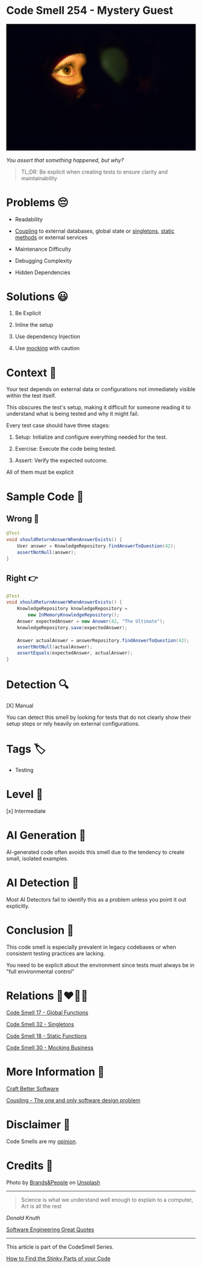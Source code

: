 # Code Smell 254 - Mystery Guest
            
![Code Smell 254 - Mystery Guest](Code%20Smell%20254%20-%20Mystery%20Guest.jpg)

*You assert that something happened, but why?*

> TL;DR: Be explicit when creating tests to ensure clarity and maintainability

# Problems 😔 

- Readability

- [Coupling](https://github.com/mcsee/Software-Design-Articles/tree/main/Articles/Theory/Coupling%20-%20The%20one%20and%20only%20software%20design%20problem/readme.md) to external databases, global state or [singletons](https://github.com/mcsee/Software-Design-Articles/tree/main/Articles/Theory/Singleton%20-%20The%20Root%20of%20All%20Evil/readme.md), [static methods](https://github.com/mcsee/Software-Design-Articles/tree/main/Articles/Code%20Smells/Code%20Smell%2018%20-%20Static%20Functions/readme.md) or external services

- Maintenance Difficulty

- Debugging Complexity

- Hidden Dependencies

# Solutions 😃

1. Be Explicit

2. Inline the setup

3. Use dependency Injection

4. Use [mocking](https://github.com/mcsee/Software-Design-Articles/tree/main/Articles/Code%20Smells/Code%20Smell%2030%20-%20Mocking%20Business/readme.md) with caution

# Context 💬

Your test depends on external data or configurations not immediately visible within the test itself.

This obscures the test's setup, making it difficult for someone reading it to understand what is being tested and why it might fail. 

Every test case should have three stages:

1. Setup: Initialize and configure everything needed for the test.

2. Exercise: Execute the code being tested.

3. Assert: Verify the expected outcome.

All of them must be explicit

# Sample Code 📖

## Wrong 🚫

<!-- [Gist Url](https://gist.github.com/mcsee/ba2c15c5d72c871a4251c9d08dfcf728) -->

```java
@Test
void shouldReturnAnswerWhenAnswerExists() {
    User answer = KnowledgeRepository.findAnswerToQuestion(42);
    assertNotNull(answer);
}
```

## Right 👉

<!-- [Gist Url](https://gist.github.com/mcsee/48162612d1667217eb493109f9ae8405) -->

```java
@Test
void shouldReturnAnswerWhenAnswerExists() {
    KnowledgeRepository knowledgeRepository = 
        new InMemoryKnowledgeRepository();
    Answer expectedAnswer = new Answer(42, "The Ultimate");
    knowledgeRepository.save(expectedAnswer);
    
    Answer actualAnswer = answerRepository.findAnswerToQuestion(42);
    assertNotNull(actualAnswer);
    assertEquals(expectedAnswer, actualAnswer);
}
```

# Detection 🔍

[X] Manual

You can detect this smell by looking for tests that do not clearly show their setup steps or rely heavily on external configurations.

# Tags 🏷️

- Testing

# Level 🔋

[x] Intermediate

# AI Generation 🤖

AI-generated code often avoids this smell due to the tendency to create small, isolated examples.

# AI Detection 🥃

Most AI Detectors fail to identify this as a problem unless you point it out explicitly.

# Conclusion 🏁

This code smell is especially prevalent in legacy codebases or when consistent testing practices are lacking. 

You need to be explicit about the environment since tests must always be in "full environmental control"

# Relations 👩‍❤️‍💋‍👨

[Code Smell 17 - Global Functions](https://github.com/mcsee/Software-Design-Articles/tree/main/Articles/Code%20Smells/Code%20Smell%2017%20-%20Global%20Functions/readme.md)

[Code Smell 32 - Singletons](https://github.com/mcsee/Software-Design-Articles/tree/main/Articles/Code%20Smells/Code%20Smell%2032%20-%20Singletons/readme.md)

[Code Smell 18 - Static Functions](https://github.com/mcsee/Software-Design-Articles/tree/main/Articles/Code%20Smells/Code%20Smell%2018%20-%20Static%20Functions/readme.md)

[Code Smell 30 - Mocking Business](https://github.com/mcsee/Software-Design-Articles/tree/main/Articles/Code%20Smells/Code%20Smell%2030%20-%20Mocking%20Business/readme.md)

# More Information 📕

[Craft Better Software](https://craftbettersoftware.com/p/tdd-5-test-smells-5-solutions)

[Coupling - The one and only software design problem](https://github.com/mcsee/Software-Design-Articles/tree/main/Articles/Theory/Coupling%20-%20The%20one%20and%20only%20software%20design%20problem/readme.md)

# Disclaimer 📘

Code Smells are my [opinion](https://github.com/mcsee/Software-Design-Articles/tree/main/Articles/Blogging/I%20Wrote%20More%20than%2090%20Articles%20on%202021%20Here%20is%20What%20I%20Learned/readme.md).

# Credits 🙏

Photo by [Brands&People](https://unsplash.com/@brandsandpeople) on [Unsplash](https://unsplash.com/photos/womans-face-with-green-eyes-M2cFm9iHXSc)
    
* * *

> Science is what we understand well enough to explain to a computer, Art is all the rest

_Donald Knuth_
 
[Software Engineering Great Quotes](https://github.com/mcsee/Software-Design-Articles/tree/main/Articles/Quotes/Software%20Engineering%20Great%20Quotes/readme.md)

* * *

This article is part of the CodeSmell Series.

[How to Find the Stinky Parts of your Code](https://github.com/mcsee/Software-Design-Articles/tree/main/Articles/Code%20Smells/How%20to%20Find%20the%20Stinky%20parts%20of%20your%20Code/readme.md)